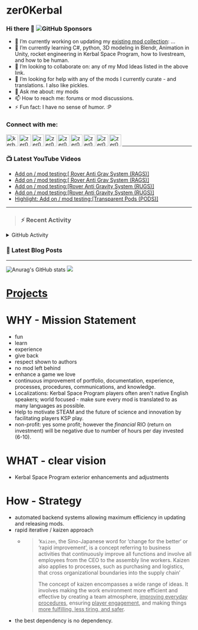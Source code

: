 # zer0Kerbal

### Hi there 👋 ![GitHub Sponsors](https://img.shields.io/github/sponsors/zer0Kerbal?color=purple&label=Github%20Sponsors&style=social)  
- 🔭 I’m currently working on updating my [existing mod collection](https://tinyurl.com/zer0KModTracker): ...
- 🌱 I’m currently learning C#, python, 3D modeling in Blendr, Animation in Unity, rocket engineering in Kerbal Space Program, how to livestream, and how to be human.
- 👯 I’m looking to collaborate on: any of my Mod Ideas listed in the above link.
- 🤔 I’m looking for help with any of the mods I currently curate - and translations. I also like pickles.
- 💬 Ask me about: my mods 
- 📫 How to reach me: forums or mod discussions.
- ⚡ Fun fact: I have no sense of humor. :P

### Connect with me:

<!--[<img align="left" alt="kerbalspaceprogram.com" width="32px" src="https://kerbalspaceprogram.com//favicon.ico" />][website]-->
[<img align="left" alt="kerbalspaceprogram.com" width="32px" src="https://cdn.icon-icons.com/icons2/1381/PNG/32/kerbalspaceprogram_93898.png" />][website]
[<img align="left" alt="zer0Kerbal | CurseForge" width="32px" src="https://cdn.jsdelivr.net/npm/simple-icons@v3/icons/curseforge.svg" />][curseforge]
[<img align="left" alt="zer0Kerbal | Reddit" width="32px" src="https://cdn.icon-icons.com/icons2/1945/PNG/512/iconfinder-reddit-4661631_122483.png" />][reddit]
[<img align="left" alt="zer0Kerbal | Patreon" width="32px" src="https://cdn.icon-icons.com/icons2/2429/PNG/512/patreon_logo_icon_147253.png" />][patreon]
[<img align="left" alt="zer0Kerbal | YouTube" width="32px" src="https://cdn.icon-icons.com/icons2/836/PNG/512/Youtube_icon-icons.com_66802.png" />][youtube]
[<img align="left" alt="zer0Kerbal | Twitch" width="32px" src="https://cdn.icon-icons.com/icons2/2699/PNG/512/twitch_logo_icon_170383.png" />][twitch]
[<img align="left" alt="zer0Kerbal | PayPal" width="32px" src="https://cdn.icon-icons.com/icons2/2699/PNG/512/paypal_logo_icon_168055.png" />][paypal]
[<img align="left" alt="zer0Kerbal | Buy Me a Coffee" width="32px" src="https://www.buymeacoffee.com/assets/img/bmc-meta-new/new/favicon.ico" />][buymeacoffee]
<!-- [<img align="left" alt="zer0Kerbal | buy me a coffee" width="22px" src="https://cdn.jsdelivr.net/npm/simple-icons@v3/icons/buymeacoffee.svg" />][buymeacoffee] -->
[<img align="left" alt="zer0Kerbal | Twitter" width="32px" src="https://cdn.icon-icons.com/icons2/836/PNG/32/Twitter_icon-icons.com_66803.png" />][twitter]
<!-- [<img align="left" alt="zer0Kerbal | Twitter" width="22px" src="https://cdn.jsdelivr.net/npm/simple-icons@v3/icons/twitter.svg" />][twitter] -->
<br />

---

### 📺 Latest YouTube Videos

<!-- YOUTUBE:START -->
- [Add on / mod testing:[ Rover Anti Grav System &lpar;RAGS&rpar;]](https://www.youtube.com/watch?v=NeLISUou36c)
- [Add on / mod testing:[ Rover Anti Grav System &lpar;RAGS&rpar;]](https://www.youtube.com/watch?v=QyRfY0lpju0)
- [Add on / mod testing:[Rover Anti Gravity System &lpar;RUGS&rpar;]](https://www.youtube.com/watch?v=3vx80qaI-OI)
- [Add on / mod testing:[Rover Anti Gravity System &lpar;RUGS&rpar;]](https://www.youtube.com/watch?v=GLQqNlzc4N0)
- [Highlight: Add on / mod testing:[Transparent Pods &lpar;PODS&rpar;]](https://www.youtube.com/watch?v=I2oJ13PjHtI)
<!-- YOUTUBE:END -->

---

>### :zap: Recent Activity

<details>
  <summary>GitHub Activity</summary>
  
<!--START_SECTION:activity-->
1. ❗️ Opened issue [#54](https://github.com/zer0Kerbal/SpaceShuttleEngines/issues/54) in [zer0Kerbal/SpaceShuttleEngines](https://github.com/zer0Kerbal/SpaceShuttleEngines)
2. ❗️ Closed issue [#36](https://github.com/zer0Kerbal/SpaceShuttleEngines/issues/36) in [zer0Kerbal/SpaceShuttleEngines](https://github.com/zer0Kerbal/SpaceShuttleEngines)
3. 🗣 Commented on [#52](https://github.com/zer0Kerbal/SpaceShuttleEngines/issues/52) in [zer0Kerbal/SpaceShuttleEngines](https://github.com/zer0Kerbal/SpaceShuttleEngines)
4. ❗️ Closed issue [#44](https://github.com/zer0Kerbal/SpaceShuttleEngines/issues/44) in [zer0Kerbal/SpaceShuttleEngines](https://github.com/zer0Kerbal/SpaceShuttleEngines)
5. 🎉 Merged PR [#52](https://github.com/zer0Kerbal/SpaceShuttleEngines/pull/52) in [zer0Kerbal/SpaceShuttleEngines](https://github.com/zer0Kerbal/SpaceShuttleEngines)
6. 💪 Opened PR [#52](https://github.com/zer0Kerbal/SpaceShuttleEngines/pull/52) in [zer0Kerbal/SpaceShuttleEngines](https://github.com/zer0Kerbal/SpaceShuttleEngines)
7. ❗️ Closed issue [#43](https://github.com/zer0Kerbal/SpaceShuttleEngines/issues/43) in [zer0Kerbal/SpaceShuttleEngines](https://github.com/zer0Kerbal/SpaceShuttleEngines)
8. 🎉 Merged PR [#51](https://github.com/zer0Kerbal/SpaceShuttleEngines/pull/51) in [zer0Kerbal/SpaceShuttleEngines](https://github.com/zer0Kerbal/SpaceShuttleEngines)
9. 💪 Opened PR [#51](https://github.com/zer0Kerbal/SpaceShuttleEngines/pull/51) in [zer0Kerbal/SpaceShuttleEngines](https://github.com/zer0Kerbal/SpaceShuttleEngines)
10. ❗️ Closed issue [#41](https://github.com/zer0Kerbal/SpaceShuttleEngines/issues/41) in [zer0Kerbal/SpaceShuttleEngines](https://github.com/zer0Kerbal/SpaceShuttleEngines)
<!--END_SECTION:activity-->

</details

---

### 📕 Latest Blog Posts

<!-- BLOG-POST-LIST:START -->
<!-- BLOG-POST-LIST:END -->

---

<!--- [![Anurag's GitHub stats](https://github-readme-stats.vercel.app/api?username=zer0Kerbal)](https://github.com/anuraghazra/github-readme-stats) -->
![Anurag's GitHub stats](https://github-readme-stats.vercel.app/api?username=zer0Kerbal&show_icons=true) <img src="https://github-readme-stats.vercel.app/api/top-langs/?username=zer0kerbal&layout=compact&hide_border=true&bg_color=bada55&langs_count=4">  

# [Projects](projects.md)
   
  
# WHY - Mission Statement

* fun
* learn
* experience
* give back
* respect shown to authors
* no mod left behind
* enhance a game we love
* continuous improvement of portfolio, documentation, experience, processes, procedures, communications, and knowledge.
* Localizations: Kerbal Space Program players often aren't native English speakers; world focused - make sure every mod is translated to as many languages as possible.
* Help to motivate STEAM and the future of science and innovation by facilitating players KSP play.
* non-profit: yes some profit; however the *financial* RIO (return on investment) will be negative due to number of hours per day invested (6-10).

# WHAT - clear vision

* Kerbal Space Program exterior enhancements and adjustments

# How - Strategy

* automated backend systems allowing maximum efficiency in updating and releasing mods.
* rapid iterative / kaizen approach
  * > ‘`Kaizen`, the Sino-Japanese word for ‘change for the better‘ or ‘rapid improvement’, is a concept referring to business activities that continuously improve all functions and involve all employees from the CEO to the assembly line workers. Kaizen also applies to processes, such as purchasing and logistics, that cross organizational boundaries into the supply chain’
    >
    > The concept of kaizen encompasses a wide range of ideas. It involves making the work environment more efficient and effective by creating a team atmosphere, <u>improving everyday procedures</u>, ensuring <u>player engagement</u>, and making things <u>more fulfilling, less tiring, and safer</u>.
- the best dependency is no dependency.

<!--
**zer0Kerbal/zer0Kerbal** is a ✨ _special_ ✨ repository because its `README.md` (this file) appears on your GitHub profile.
<img src="https://wakatime.com/share/@926db0f4-33a1-4545-8aa6-88d1f7186f67/18dd85d3-f64d-4bcc-a3c3-65302497efc0.svg" width=600 height=600> -->

[website]: https://forum.kerbalspaceprogram.com/index.php?/profile/190933-zer0kerbal/
[youtube]: https://www.youtube.com/channel/UCp9c8IaK4Gjgfj3O9QxrbDw
[twitter]: https://twitter.com/zer0Kerbal
[curseforge]: https://www.curseforge.com/members/zer0kerbal/projects
[twitch]: https://www.twitch.tv/zer0kerbal

[reddit]: https://www.reddit.com/user/zer0Kerbal
[patreon]: https://www.patreon.com/zer0Kerbal
[paypal]: https://www.paypal.com/donate?hosted_button_id=DC22YHMEJREKL
[buymeacoffee]: http://buymeacoffee.com/zer0Kerbal

